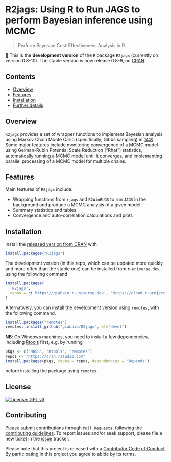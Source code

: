R2jags: Using R to Run JAGS to perform Bayesian inference using MCMC
================

<!--
[![Build Status](https://app.travis-ci.com/n8thangreen/BCEA.svg?branch=dev)](https://app.travis-ci.com/n8thangreen/BCEA)
[![R-CMD-check](https://github.com/n8thangreen/BCEA/actions/workflows/check-standard.yaml/badge.svg?branch=dev)](https://github.com/n8thangreen/BCEA/actions/workflows/check-standard.yaml)
[![CRAN_Status_Badge](https://www.r-pkg.org/badges/version/BCEA)](https://cran.r-project.org/package=BCEA)
[![CRAN_Download_Badge](https://cranlogs.r-pkg.org/badges/BCEA)](https://cran.r-project.org/package=BCEA)
[![CRAN_Download_Badge](https://cranlogs.r-pkg.org/badges/grand-total/BCEA?color=orange)](https://cran.r-project.org/package=BCEA)
[![CodeFactor](https://www.codefactor.io/repository/github/n8thangreen/bcea/badge)](https://www.codefactor.io/repository/github/n8thangreen/bcea)
[![DOI](https://joss.theoj.org/papers/10.21105/joss.04206/status.svg)](https://doi.org/10.21105/joss.04206)
-->

> Perform Bayesian Cost-Effectiveness Analysis in R.

:rocket: This is the **development version** of the `R` package `R2jags`
(currently on version 0.8-10). The stable version is now release 0.8-9,
on [CRAN](https://cran.r-project.org/web/packages/R2jags/index.html).

## Contents

- [Overview](#introduction)
- [Features](#features)
- [Installation](#installation)
- [Further details](#further-details)

## Overview

`R2jags` provides a set of wrapper functions to implement Bayesian
analysis using Markov Chain Monte Carlo (specifically, Gibbs sampling)
in [`JAGS`](https://mcmc-jags.sourceforge.io/). Some major features
include monitoring convergence of a MCMC model using Gelman-Rubin
Potential Scale Reduction (“Rhat”) statistics, automatically running a
MCMC model until it converges, and implementing parallel processing of a
MCMC model for multiple chains.

## Features

Main features of `R2jags` include:

- Wrapping functions from `rjags` and `R2WinBUGS` to run `JAGS` in the
  background and produce a MCMC analysis of a given model.
- Summary statistics and tables
- Convergence and auto-correlation calculations and plots

## Installation

Install the [released version from
CRAN](https://cran.r-project.org/package=R2jags) with

``` r
install.packages("R2jags")
```

The development version (in this repo, which can be updated more quickly
and more often than the stable one) can be installed from
`r-universe.dev`, using the following command

``` r
install.packages(
  'R2jags', 
  repos = c('https://giabaio.r-universe.dev', 'https://cloud.r-project.org')
)
```

Alternatively, you can install the development version using `remotes`,
with the following command.

``` r
install.packages("remotes")
remotes::install_github("giabaio/R2jags",ref="devel")
```

**NB**: On Windows machines, you need to install a few dependencies,
including [Rtools](https://cran.r-project.org/bin/windows/Rtools/)
first, e.g. by running

``` r
pkgs <- c("MASS", "Rtools", "remotes")
repos <- "https://cran.rstudio.com"
install.packages(pkgs, repos = repos, dependencies = "Depends")
```

before installing the package using `remotes`.

## License

[![License: GPL
v3](https://img.shields.io/badge/License-GPLv3-blue.svg)](https://www.gnu.org/licenses/gpl-3.0)

## Contributing

Please submit contributions through `Pull Requests`, following the
[contributing
guidelines](https://github.com/giabaio/R2jags/blob/devel/CONTRIBUTING.md).
To report issues and/or seek support, please file a new ticket in the
[issue](https://github.com/giabaio/R2jags/issues) tracker.

Please note that this project is released with a [Contributor Code of
Conduct](https://github.com/giabaio/R2jags/blob/devel/CONDUCT.md). By
participating in this project you agree to abide by its terms.
